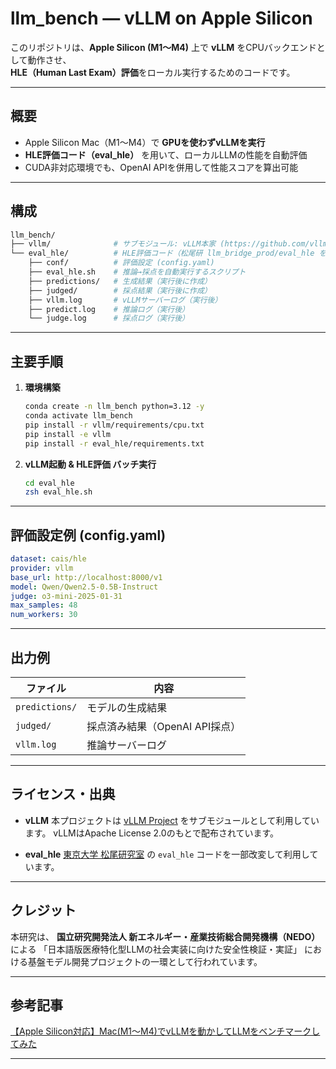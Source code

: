 # llm_bench — vLLM on Apple Silicon

このリポジトリは、**Apple Silicon (M1〜M4)** 上で **vLLM** をCPUバックエンドとして動作させ、  
**HLE（Human Last Exam）評価**をローカル実行するためのコードです。

---

## 概要

- Apple Silicon Mac（M1〜M4）で **GPUを使わずvLLMを実行**
- **HLE評価コード（eval_hle）** を用いて、ローカルLLMの性能を自動評価
- CUDA非対応環境でも、OpenAI APIを併用して性能スコアを算出可能

---

## 構成

```bash
llm_bench/
├── vllm/              # サブモジュール: vLLM本家 (https://github.com/vllm-project/vllm)
└── eval_hle/          # HLE評価コード（松尾研 llm_bridge_prod/eval_hle を一部改変）
    ├── conf/          # 評価設定 (config.yaml)
    ├── eval_hle.sh    # 推論→採点を自動実行するスクリプト
    ├── predictions/   # 生成結果（実行後に作成）
    ├── judged/        # 採点結果（実行後に作成）
    ├── vllm.log       # vLLMサーバーログ（実行後）
    ├── predict.log    # 推論ログ（実行後）
    └── judge.log      # 採点ログ（実行後）
````

---

## 主要手順

1. **環境構築**

   ```bash
   conda create -n llm_bench python=3.12 -y
   conda activate llm_bench
   pip install -r vllm/requirements/cpu.txt
   pip install -e vllm
   pip install -r eval_hle/requirements.txt
   ```

2. **vLLM起動 & HLE評価 バッチ実行**

   ```bash
   cd eval_hle
   zsh eval_hle.sh
   ```

---

## 評価設定例 (config.yaml)

```yaml
dataset: cais/hle
provider: vllm
base_url: http://localhost:8000/v1
model: Qwen/Qwen2.5-0.5B-Instruct
judge: o3-mini-2025-01-31
max_samples: 48
num_workers: 30
```

---

## 出力例

| ファイル           | 内容                   |
| -------------- | -------------------- |
| `predictions/` | モデルの生成結果             |
| `judged/`      | 採点済み結果（OpenAI API採点） |
| `vllm.log`     | 推論サーバーログ             |

---

## ライセンス・出典

* **vLLM**
  本プロジェクトは [vLLM Project](https://github.com/vllm-project/vllm) をサブモジュールとして利用しています。
  vLLMはApache License 2.0のもとで配布されています。

* **eval_hle**
  [東京大学 松尾研究室](https://github.com/matsuolab/llm_bridge_prod/tree/master/eval_hle) の
  `eval_hle` コードを一部改変して利用しています。

---

## クレジット

本研究は、
**国立研究開発法人 新エネルギー・産業技術総合開発機構（NEDO）** による
「日本語版医療特化型LLMの社会実装に向けた安全性検証・実証」
における基盤モデル開発プロジェクトの一環として行われています。

---

## 参考記事

[【Apple Silicon対応】Mac(M1〜M4)でvLLMを動かしてLLMをベンチマークしてみた](https://qiita.com/shojiro4150/items/c8a437dee4c57847457e)

---

